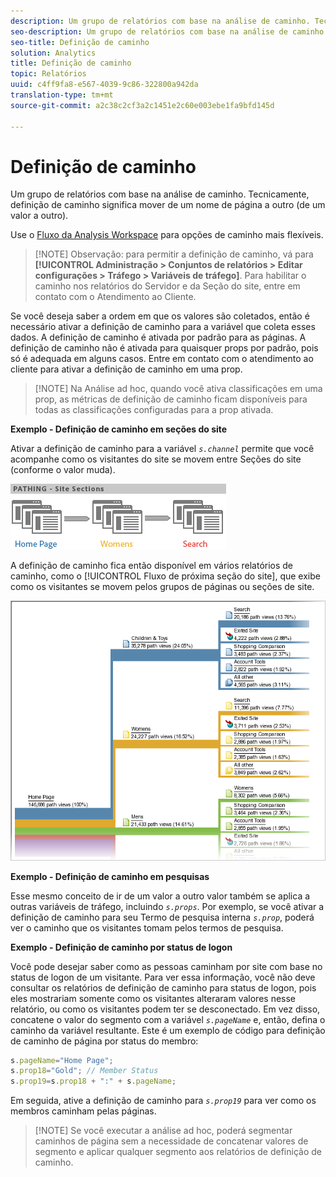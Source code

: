 ```yaml
---
description: Um grupo de relatórios com base na análise de caminho. Tecnicamente, definição de caminho significa mover de um nome de página a outro (de um valor a outro).
seo-description: Um grupo de relatórios com base na análise de caminho. Tecnicamente, definição de caminho significa mover de um nome de página a outro (de um valor a outro).
seo-title: Definição de caminho
solution: Analytics
title: Definição de caminho
topic: Relatórios
uuid: c4ff9fa8-e567-4039-9c86-322800a942da
translation-type: tm+mt
source-git-commit: a2c38c2cf3a2c1451e2c60e003ebe1fa9bfd145d

---
```



# Definição de caminho

Um grupo de relatórios com base na análise de caminho. Tecnicamente, definição de caminho significa mover de um nome de página a outro (de um valor a outro).

Use o [Fluxo da Analysis Workspace](https://marketing.adobe.com/resources/help/en_US/analytics/analysis-workspace/flow.html) para opções de caminho mais flexíveis.

> [!NOTE] Observação: para permitir a definição de caminho, vá para **[!UICONTROL Administração &gt; Conjuntos de relatórios &gt; Editar configurações &gt; Tráfego &gt; Variáveis de tráfego]**. Para habilitar o caminho nos relatórios do Servidor e da Seção do site, entre em contato com o Atendimento ao Cliente.

Se você deseja saber a ordem em que os valores são coletados, então é necessário ativar a definição de caminho para a variável que coleta esses dados. A definição de caminho é ativada por padrão para as páginas. A definição de caminho não é ativada para quaisquer props por padrão, pois só é adequada em alguns casos. Entre em contato com o atendimento ao cliente para ativar a definição de caminho em uma prop.

> [!NOTE] Na Análise ad hoc, quando você ativa classificações em uma prop, as métricas de definição de caminho ficam disponíveis para todas as classificações configuradas para a prop ativada.

**Exemplo - Definição de caminho em seções do site**

Ativar a definição de caminho para a variável *`s.channel`* permite que você acompanhe como os visitantes do site se movem entre Seções do site (conforme o valor muda).

![](assets/path_sections.png)

A definição de caminho fica então disponível em vários relatórios de caminho, como o [!UICONTROL Fluxo de próxima seção do site], que exibe como os visitantes se movem pelos grupos de páginas ou seções de site.

![](assets/paths_report.png)

**Exemplo - Definição de caminho em pesquisas**

Esse mesmo conceito de ir de um valor a outro valor também se aplica a outras variáveis de tráfego, incluindo *`s.props`*. Por exemplo, se você ativar a definição de caminho para seu Termo de pesquisa interna *`s.prop`*, poderá ver o caminho que os visitantes tomam pelos termos de pesquisa.

**Exemplo - Definição de caminho por status de logon**

Você pode desejar saber como as pessoas caminham por site com base no status de logon de um visitante. Para ver essa informação, você não deve consultar os relatórios de definição de caminho para status de logon, pois eles mostrariam somente como os visitantes alteraram valores nesse relatório, ou como os visitantes podem ter se desconectado. Em vez disso, concatene o valor do segmento com a variável *`s.pageName`* e, então, defina o caminho da variável resultante. Este é um exemplo de código para definição de caminho de página por status do membro:

```js
s.pageName="Home Page"; 
s.prop18="Gold"; // Member Status 
s.prop19=s.prop18 + ":" + s.pageName;
```

Em seguida, ative a definição de caminho para *`s.prop19`* para ver como os membros caminham pelas páginas.

> [!NOTE] Se você executar a análise ad hoc, poderá segmentar caminhos de página sem a necessidade de concatenar valores de segmento e aplicar qualquer segmento aos relatórios de definição de caminho.

